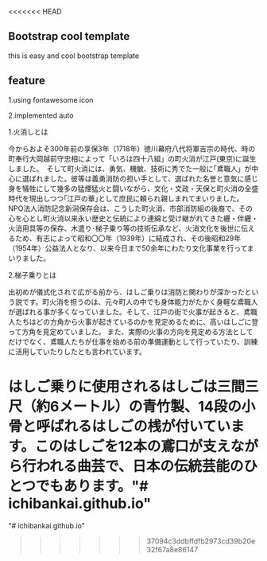 <<<<<<< HEAD
## Bootstrap cool template
this is easy and cool bootstrap template


## feature

1.using fontawesome icon

2.implemented auto 


1.火消しとは

今からおよそ300年前の享保3年（1718年）徳川幕府八代将軍吉宗の時代、時の町奉行大岡越前守忠相によって「いろは四十八組」の町火消が江戸(東京)に誕生しました。　そして町火消には、勇気、機敏、技術に秀でた一般に｢鳶職人」が中心に選ばれました。彼等は義勇消防の担い手として、選ばれた名誉と意気に感じ身を犠牲にして幾多の猛煙猛火と闘いながら、文化・文政・天保と町火消の全盛時代を現出しつつ｢江戸の華｣として庶民に頼られ親しまれてまいりました。　NPO法人消防記念新潟保存会は、こうした町火消、市部消防組の後裔で、その心を心とし町火消以来永い歴史と伝統により連綿と受け継がれてきた纒・伴纒・火消用具等の保存、木遣り･梯子乗り等の技術伝承など、火消文化を後世に伝えるため、有志によって昭和〇〇年（1939年）に結成され、その後昭和29年（1954年）公益法人となり、以来今日まで50余年にわたり文化事業を行ってまいりました。


2.梯子乗りとは

出初めが儀式化されて広がる前から、はしご乗りは消防と関わりが深かったという説です。町火消を担うのは、元々町人の中でも身体能力がたかく身軽な鳶職人が選ばれる事が多くなっていました。そして、江戸の街で火事が起きると、鳶職人たちはどの方角から火事が起きているのかを見定めるために、高いはしごに登って方角を見定めていました。
また、実際の火事の方向を見定める方法としてだけでなく、鳶職人たちが仕事を始める前の準備運動として行っていたり、訓練に活用していたりしたとも言われています。

はしご乗りに使用されるはしごは三間三尺（約6メートル）の青竹製、14段の小骨と呼ばれるはしごの桟が付いています。このはしごを12本の鳶口が支えながら行われる曲芸で、日本の伝統芸能のひとつでもあります。"# ichibankai.github.io" 
=======
"# ichibankai.github.io" 
>>>>>>> 37094c3ddbffdfb2973cd39b20e32f67a8e86147
